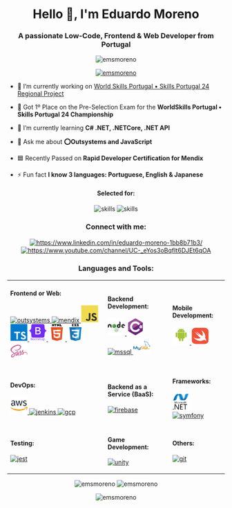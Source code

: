 <h1 align="center">Hello 👋, I'm Eduardo Moreno</h1>
<h3 align="center">A passionate Low-Code, Frontend & Web Developer from Portugal</h3>

<p align="center"> 
    <img src="https://komarev.com/ghpvc/?username=emsmoreno&label=Profile%20views&color=0e75b6&style=flat" alt="emsmoreno" /> 
</p>

<p align="center"> 
    <a href="https://github.com/ryo-ma/github-profile-trophy">
        <img src="https://github-profile-trophy.vercel.app/?username=emsmoreno" alt="emsmoreno" />
    </a> 
</p>

- 🔭 I’m currently working on [World Skills Portugal • Skills Portugal 24 Regional Project](https://github.com/EMSMoreno/CRUDStudentInfo_WSLogin)

- 🏅 Got 1º Place on the Pre-Selection Exam for the **WorldSkills Portugal • Skills Portugal 24 Championship**

- 🌱 I’m currently learning **C# .NET, .NETCore, .NET API**

- 💬 Ask me about **⭕Outsystems and JavaScript**

- 🟦 Recently Passed on **Rapid Developer Certification for Mendix**

- ⚡ Fun fact **I know 3 languages: Portuguese, English & Japanese**

<h4 align="center">Selected for:</h4>
<p align="center">
    <img src="https://encrypted-tbn0.gstatic.com/images?q=tbn:ANd9GcTLI2FT6Rx6WnXx-a67ladQm9iMI4sk3nq28g&s" alt="skills" />
    <img src="https://encrypted-tbn0.gstatic.com/images?q=tbn:ANd9GcTZNp2q9ZqCzfM7qAw46pSvxOkbI1_HklNCo87B261hkxF4BFYlD2ymh6KTz4A4a-y1yAI&usqp=CAU" alt="skills" />
    
</p>
<h3 align="center">Connect with me:</h3>
<p align="center">
    <a href="https://www.linkedin.com/in/eduardo-moreno-1bb8b71b3/" target="blank">
        <img align="center" src="https://raw.githubusercontent.com/rahuldkjain/github-profile-readme-generator/master/src/images/icons/Social/linked-in-alt.svg" alt="https://www.linkedin.com/in/eduardo-moreno-1bb8b71b3/" height="30" width="40" />
    </a>
    <a href="https://www.youtube.com/channel/UC-_eYos3oBqfIt6DJEt6qOA" target="blank">
        <img align="center" src="https://raw.githubusercontent.com/rahuldkjain/github-profile-readme-generator/master/src/images/icons/Social/youtube.svg" alt="https://www.youtube.com/channel/UC-_eYos3oBqfIt6DJEt6qOA" height="30" width="40" />
    </a>
</p>

<h3 align="center">Languages and Tools:</h3>
<table align="center">
    <tr>
        <td>
            <h4 align="left">Frontend or Web:</h4>
            <p align="left">
                <a href="https://www.outsystems.com/" target="_blank" rel="noreferrer">
                    <img src="https://cdn-1.webcatalog.io/catalog/outsystems/outsystems-icon-filled-256.png?v=1714775369841" alt="outsystems" width="40" height="40"/>
                </a>
                <a href="https://www.mendix.com/" target="_blank" rel="noreferrer">
                    <img src="https://encrypted-tbn0.gstatic.com/images?q=tbn:ANd9GcSRAU2aPAmLsMsTm6FPLYkWxqS9yk3X1ryVTQ&s" alt="mendix" width="40" height="40"/> 
                </a>
                <a href="https://developer.mozilla.org/en-US/docs/Web/JavaScript" target="_blank" rel="noreferrer">
                    <img src="https://raw.githubusercontent.com/devicons/devicon/master/icons/javascript/javascript-original.svg" alt="javascript" width="40" height="40"/>
                </a>
                <a href="https://www.typescriptlang.org/" target="_blank" rel="noreferrer">
                    <img src="https://raw.githubusercontent.com/devicons/devicon/master/icons/typescript/typescript-original.svg" alt="typescript" width="40" height="40"/>
                </a>
                <a href="https://getbootstrap.com" target="_blank" rel="noreferrer">
                    <img src="https://raw.githubusercontent.com/devicons/devicon/master/icons/bootstrap/bootstrap-plain-wordmark.svg" alt="bootstrap" width="40" height="40"/>
                </a>
                <a href="https://www.w3.org/html/" target="_blank" rel="noreferrer">
                    <img src="https://raw.githubusercontent.com/devicons/devicon/master/icons/html5/html5-original-wordmark.svg" alt="html5" width="40" height="40"/>
                </a>
                <a href="https://www.w3schools.com/css/" target="_blank" rel="noreferrer">
                    <img src="https://raw.githubusercontent.com/devicons/devicon/master/icons/css3/css3-original-wordmark.svg" alt="css3" width="40" height="40"/>
                </a>
                <a href="https://sass-lang.com" target="_blank" rel="noreferrer">
                    <img src="https://raw.githubusercontent.com/devicons/devicon/master/icons/sass/sass-original.svg" alt="sass" width="40" height="40"/>
                </a>
            </p>
        </td>
        <td>
            <h4 align="left">Backend Development:</h4>
            <p align="left">
                <a href="https://nodejs.org" target="_blank" rel="noreferrer">
                    <img src="https://raw.githubusercontent.com/devicons/devicon/master/icons/nodejs/nodejs-original-wordmark.svg" alt="nodejs" width="40" height="40"/>
                </a>
                <a href="https://www.w3schools.com/cs/" target="_blank" rel="noreferrer">
                    <img src="https://raw.githubusercontent.com/devicons/devicon/master/icons/csharp/csharp-original.svg" alt="csharp" width="40" height="40"/>
                </a>
                <a href="https://www.microsoft.com/en-us/sql-server" target="_blank" rel="noreferrer">
                    <img src="https://www.svgrepo.com/show/303229/microsoft-sql-server-logo.svg" alt="mssql" width="40" height="40"/>
                </a>
                <a href="https://www.mysql.com/" target="_blank" rel="noreferrer">
                    <img src="https://raw.githubusercontent.com/devicons/devicon/master/icons/mysql/mysql-original-wordmark.svg" alt="mysql" width="40" height="40"/>
                </a>
            </p>
        </td>
        <td>
            <h4 align="left">Mobile Development:</h4>
            <p align="left">
                <a href="https://developer.android.com" target="_blank" rel="noreferrer">
                    <img src="https://raw.githubusercontent.com/devicons/devicon/master/icons/android/android-original-wordmark.svg" alt="android" width="40" height="40"/>
                </a>
                <a href="https://developer.apple.com/swift/" target="_blank" rel="noreferrer">
                    <img src="https://raw.githubusercontent.com/devicons/devicon/master/icons/swift/swift-original.svg" alt="swift" width="40" height="40"/>
                </a>
            </p>
        </td>
    </tr>
    <tr>
        <td>
            <h4 align="left">DevOps:</h4>
            <p align="left">
                <a href="https://aws.amazon.com" target="_blank" rel="noreferrer">
                    <img src="https://raw.githubusercontent.com/devicons/devicon/master/icons/amazonwebservices/amazonwebservices-original-wordmark.svg" alt="aws" width="40" height="40"/>
                </a>
                <a href="https://www.jenkins.io" target="_blank" rel="noreferrer">
                    <img src="https://www.vectorlogo.zone/logos/jenkins/jenkins-icon.svg" alt="jenkins" width="40" height="40"/>
                </a>
                <a href="https://cloud.google.com" target="_blank" rel="noreferrer">
                    <img src="https://www.vectorlogo.zone/logos/google_cloud/google_cloud-icon.svg" alt="gcp" width="40" height="40"/>
                </a>
            </p>
        </td>
        <td>
            <h4 align="left">Backend as a Service (BaaS):</h4>
            <p align="left">
                <a href="https://firebase.google.com/" target="_blank" rel="noreferrer">
                    <img src="https://www.vectorlogo.zone/logos/firebase/firebase-icon.svg" alt="firebase" width="40" height="40"/>
                </a>
            </p>
        </td>
        <td>
            <h4 align="left">Frameworks:</h4>
            <p align="left">
                <a href="https://dotnet.microsoft.com/" target="_blank" rel="noreferrer">
                    <img src="https://raw.githubusercontent.com/devicons/devicon/master/icons/dot-net/dot-net-original-wordmark.svg" alt="dotnet" width="40" height="40"/>
                </a>
                <a href="https://symfony.com" target="_blank" rel="noreferrer">
                    <img src="https://symfony.com/logos/symfony_black_03.svg" alt="symfony" width="40" height="40"/>
                </a>
            </p>
        </td>
    </tr>
    <tr>
        <td>
            <h4 align="left">Testing:</h4>
            <p align="left">
                <a href="https://jestjs.io" target="_blank" rel="noreferrer">
                    <img src="https://www.vectorlogo.zone/logos/jestjsio/jestjsio-icon.svg" alt="jest" width="40" height="40"/>
                </a>
            </p>
        </td>
        <td>
            <h4 align="left">Game Development:</h4>
            <p align="left">
                <a href="https://unity.com/" target="_blank" rel="noreferrer">
                    <img src="https://www.vectorlogo.zone/logos/unity3d/unity3d-icon.svg" alt="unity" width="40" height="40"/>
                </a>
            </p>
        </td>
        <td>
            <h4 align="left">Others:</h4>
            <p align="left">
                <a href="https://git-scm.com/" target="_blank" rel="noreferrer">
                    <img src="https://www.vectorlogo.zone/logos/git-scm/git-scm-icon.svg" alt="git" width="40" height="40"/>
                </a>
            </p>
        </td>
    </tr>
</table>

<div align="center">
    <img src="https://github-readme-stats.vercel.app/api/top-langs?username=emsmoreno&show_icons=true&locale=en&layout=compact" alt="emsmoreno" />
    <img src="https://github-readme-stats.vercel.app/api?username=emsmoreno&show_icons=true&locale=en" alt="emsmoreno" />
</div>

<p align="center">
    <img src="https://github-readme-streak-stats.herokuapp.com/?user=emsmoreno&" alt="emsmoreno" />
</p>
